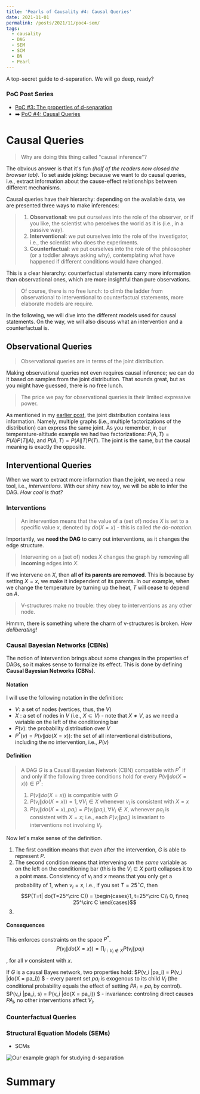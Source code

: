 ```yaml
---
title: 'Pearls of Causality #4: Causal Queries'
date: 2021-11-01
permalink: /posts/2021/11/poc4-sem/
tags:
  - causality
  - DAG
  - SEM
  - SCM
  - BN
  - Pearl
---
```


A top-secret guide to d-separation. We will go deep, ready?

### PoC Post Series
- [PoC #3: The properties of d-separation](/posts/2021/10/poc3-d-sep-prop/)
- ➡️ [PoC #4: Causal Queries](/posts/2021/11/poc4-causal-queries/)

# Causal Queries

> Why are doing this thing called "causal inference"?

The obvious answer is that it's fun _(half of the readers now closed the browser tab)_. To set aside joking: because we want to do causal queries, i.e., extract information about the cause-effect relationships between different mechanisms. 

Causal queries have their hierarchy: depending on the available data, we are presented three ways to make inferences:
>1. **Observational**: we put ourselves into the role of the observer, or if you like, the scientist who perceives the world as it is (i.e., in a passive way).
>2. **Interventional**: we put ourselves into the role of the investigator, i.e., the scientist who does the experiments.
>3. **Counterfactual**: we put ourselves into the role of the philosopher (or a toddler always asking why), contemplating what have happened if different conditions would have changed.

This is a clear hierarchy: counterfactual statements carry more information than observational ones, which are more insightful than pure observations.

> Of course, there is no free lunch: to climb the ladder from observational to interventional to counterfactual statements, more elaborate models are require.

In the following, we will dive into the different models used for causal statements. On the way, we will also discuss what an intervention and a counterfactual is.

## Observational Queries

> Observational queries are in terms of the joint distribution.

Making observational queries not even requires causal inference; we can do it based on samples from the joint distribution. That sounds great, but as you might have guessed, there is no free lunch.

> The price we pay for observational queries is their limited expressive power.

As mentioned in my [earlier post](/posts/2021/10/poc2-markov/), the joint distribution contains less information. Namely, multiple graphs (i.e., multiple factorizations of the distribution) can express the same joint. As you remember, in our temperature-altitude example we had two factorizations: $P(A,T) = P(A)P(T\|A)$, and $P(A,T) = P(A\|T)P(T)$. The joint is the same, but the causal meaning is exactly the opposite.

## Interventional Queries
When we want to extract more information than the joint, we need a new tool, i.e., _interventions_. With our shiny new toy, we will be able to infer the DAG. _How cool is that?_

### Interventions

> An intervention means that the value of a (set of) nodes $X$ is set to a specific value $x$, denoted by $do(X=x)$ - this is called _the $do$-notation_.

Importantly, we **need the DAG** to carry out interventions, as it changes the edge structure.

> Intervening on a (set of) nodes $X$ changes the graph by removing all **incoming** edges into $X$.

If we intervene on $X$, then **all of its parents are removed**. This is because by setting $X=x$, we make it independent of its parents. In our example, when we change the temperature by turning up the heat, $T$ will cease to depend on $A$.

> V-structures make no trouble: they obey to interventions as any other node.

Hmmm, there is something where the charm of v-structures is broken. _How deliberating!_

### Causal Bayesian Networks (CBNs)
The notion of intervention brings about some changes in the properties of DAGs, so it makes sense to formalize its effect. This is done by defining **Causal Bayesian Networks (CBNs)**.

#### Notation
I will use the following notation in the definition:
- $V$: a set of nodes (vertices, thus, the $V$)
- $X$ : a set of nodes in $V$ (i.e., $X \subset V$) - note that $X\neq V$, as we need a variable on the left of the conditioning bar
- $P(v)$: the probability distribution over $V$
- $P^*(v) = P(v \|do(X = x) )$: the set of all interventional distributions, including the no intervention, i.e., $P(v)$


#### Definition
>A DAG $G$ is a Causal Bayesian Network (CBN) compatible with $P^*$ if and only if the following three conditions hold for every $P(v \|do(X = x) ) \in P^*$:
>1.  $P(v \|do(X = x))$ is compatible with $G$
>2. $P(v_i \|do(X = x) )=1 , \forall V_i \in X$ whenever $v_i$ is consistent with $X = x$ 
>3. $P(v_i \|do(X = x), pa_i )=P(v_i \| pa_i ) , \forall V_i \not\in X$, whenever $pa_i$ is consistent with $X = x$; i.e., each $P(v_i \| pa_i )$ is invariant to interventions not involving $V_i$.

Now let's make sense of the definition. 
1. The first condition means that even after the intervention, $G$ is able to represent $P$.
2. The second condition means that intervening on the _same_ variable as on the left on the conditioning bar (this is the $V_i \in X$ part) collapses it to a point mass. Consistency of $v_i$ and $x$ means that you only get a probability of $1$, when $v_i=x$, i.e., if you set $T=25^\circ C$, then 
$$P(T=t| do(T=25^\circ C)) =  \begin{cases}1, t=25^\circ C\\
0, t\neq 25^\circ C \end{cases}$$
3.



#### Consequences
This enforces constraints on the space $P^*$.
$$P(v_i \|do(X = x)) = \prod_{i : V_i \not\in X} P(v_i \|pa_i )$$
 , for all $v$ consistent with $x$.

If $G$ is a causal Bayes network, two properties hold:
$P(v_i \|pa_i) = P(v_i \|do(X = pa_i)) $ - every parent set $pa_i$ is exogenous to its child $V_i$ (the conditional probability equals the effect of setting $PA_i=pa_i$ by control).
$P(v_i \|pa_i, s) = P(v_i \|do(X = pa_i)) $ - invariance: controling direct causes $PA_i,$ no other interventions affect $V_i.$





### Counterfactual Queries

### Structural Equation Models (SEMs)
- SCMs



![Our example graph for studying d-separation](/images/posts/d_sep_ex.svg)


# Summary
